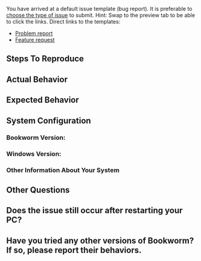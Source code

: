 You have arrived at a default issue template (bug report).
It is preferable to [choose the type of issue](https://github.com/mush42/bookworm/issues/new/choose) to submit.
Hint: Swap to the preview tab to be able to click the links.
Direct links to the templates:
- [Problem report](https://github.com/mush42/bookworm/issues/new?template=problem_report.md)
- [Feature request](https://github.com/mush42/bookworm/issues/new?template=feature_request.md)


<!--
Before submitting a new issue, make sure that you ran Bookworm in debug mode. To turn on debug mode, go to the "Help" menu and then click "Restart with debug-mode enabled" and try to reproduce the issue with debug mode enabled. In the majority of cases, when the error happens again with debug mode enabled, a dialog will be shown with the details of that error.

Note that some issues could be tricky to reproduce, they go away when you restart the program. In this case, it is okay to report the issue without the detailed information from the debug mode. Just make sure you include as much information as possible about the particulars of your system.
-->


## Steps To Reproduce

## Actual Behavior

## Expected Behavior

## System Configuration

### Bookworm Version:

### Windows Version:

### Other Information About Your System

## Other Questions

## Does the issue still occur after restarting your PC?

## Have you tried any other versions of Bookworm? If so, please report their behaviors.
